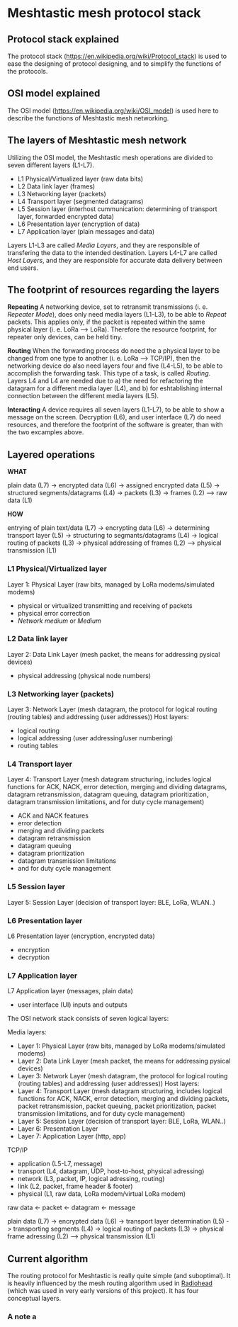 # Meshtastic mesh protocol stack

## Protocol stack explained

The protocol stack (https://en.wikipedia.org/wiki/Protocol_stack) is used to ease the designing of protocol designing, and to simplify the functions of the protocols.

## OSI model explained

The OSI model (https://en.wikipedia.org/wiki/OSI_model) is used here to describe the functions of Meshtastic mesh networking. 

## The layers of Meshtastic mesh network

Utilizing the OSI model, the Meshtastic mesh operations are divided to seven different layers (L1-L7). 

* L1 Physical/Virtualized layer (raw data bits)
* L2 Data link layer (frames)
* L3 Networking layer (packets)
* L4 Transport layer (segmented datagrams)
* L5 Session layer (interhost cummunication: determining of transport layer, forwarded encrypted data)
* L6 Presentation layer (encryption of data)
* L7 Application layer (plain messages and data)

Layers L1-L3 are called *Media Layers*, and they are responsible of transfering the data to the intended destination. Layers L4-L7 are called *Host Layers*, and they are responsible for accurate data delivery between end users.

## The footprint of resources regarding the layers

**Repeating**
A networking device, set to retransmit transmissions (i. e. *Repeater Mode*), does only need media layers (L1-L3), to be able to *Repeat* packets. This applies only, if the packet is repeated within the same physical layer (i. e. LoRa --> LoRa). Therefore the resource footprint, for repeater only devices, can be held tiny.

**Routing**
When the forwarding process do need the a physical layer to be changed from one type to another (i. e. LoRa --> TCP/IP), then the networking device do also need layers four and five (L4-L5), to be able to accomplish the forwarding task. This type of a task, is called *Routing*. Layers L4 and L4 are needed due to a) the need for refactoring the datagram for a different media layer (L4), and b) for eshtablishing internal connection between the different media layers (L5).

**Interacting**
A device requires all seven layers (L1-L7), to be able to show a message on the screen. Decryption (L6), and user interface (L7) do need resources, and therefore the footprint of the software is greater, than with the two excamples above.

## Layered operations

**WHAT**

plain data (L7) -> encrypted data (L6) -> assigned encrypted data (L5) -> structured segments/datagrams (L4) -> packets (L3) -> frames (L2) --> raw data (L1)

**HOW**

entrying of plain text/data (L7) -> encrypting data (L6) -> determining transport layer (L5) -> structuring to segmants/datagrams (L4) -> logical routing of packets (L3) -> physical addressing of frames (L2) --> physical transmission (L1)

### L1 Physical/Virtualized layer 

Layer 1: Physical Layer (raw bits, managed by LoRa modems/simulated modems)

* physical or virtualized transmitting and receiving of packets
* physical error correction
* *Network medium* or *Medium*

### L2 Data link layer

Layer 2: Data Link Layer (mesh packet, the means for addressing pysical devices)

* physical addressing (physical node numbers)

### L3 Networking layer (packets)

Layer 3: Network Layer (mesh datagram, the protocol for logical routing (routing tables) and addressing (user addresses))
Host layers:

* logical routing
* logical addressing (user addressing/user numbering)
* routing tables

### L4 Transport layer 

Layer 4: Transport Layer (mesh datagram structuring, includes logical functions for ACK, NACK, error detection, merging and dividing datagrams, datagram retransmission, datagram queuing, datagram prioritization, datagram transmission limitations, and for duty cycle management)

* ACK and NACK features
* error detection
* merging and dividing packets
* datagram retransmission
* datagram queuing
* datagram prioritization
* datagram transmission limitations
* and for duty cycle management

### L5 Session layer

Layer 5: Session Layer (decision of transport layer: BLE, LoRa, WLAN..)

### L6 Presentation layer

L6 Presentation layer (encryption, encrypted data)

* encryption
* decryption

### L7 Application layer

L7 Application layer (messages, plain data)

* user interface (UI) inputs and outputs










The OSI network stack consists of seven logical layers:

Media layers:
* Layer 1: Physical Layer (raw bits, managed by LoRa modems/simulated modems)
* Layer 2: Data Link Layer (mesh packet, the means for addressing pysical devices)
* Layer 3: Network Layer (mesh datagram, the protocol for logical routing (routing tables) and addressing (user addresses))
Host layers:
* Layer 4: Transport Layer (mesh datagram structuring, includes logical functions for ACK, NACK, error detection, merging and dividing packets, packet retransmission, packet queuing, packet prioritization, packet transmission limitations, and for duty cycle management)
* Layer 5: Session Layer (decision of transport layer: BLE, LoRa, WLAN..)
* Layer 6: Presentation Layer
* Layer 7: Application Layer (http, app)

TCP/IP

* application (L5-L7, message)
* transport (L4, datagram, UDP, host-to-host, physical adressing)
* network (L3, packet, IP, logical adressing, routing)
* link (L2, packet, frame header & footer)
* physical (L1, raw data, LoRa modem/virtual LoRa modem)



raw data <- packet <- datagram <- message







plain data (L7) -> encrypted data (L6) -> transport layer determination (L5) -> transporting segments (L4) -> logical routing of packets (L3) -> physical frame adressing (L2) --> physical transmission (L1)


## Current algorithm

The routing protocol for Meshtastic is really quite simple (and suboptimal). It is heavily influenced by the mesh routing algorithm used in [Radiohead](https://www.airspayce.com/mikem/arduino/RadioHead/) (which was used in very early versions of this project). It has four conceptual layers.



### A note a
